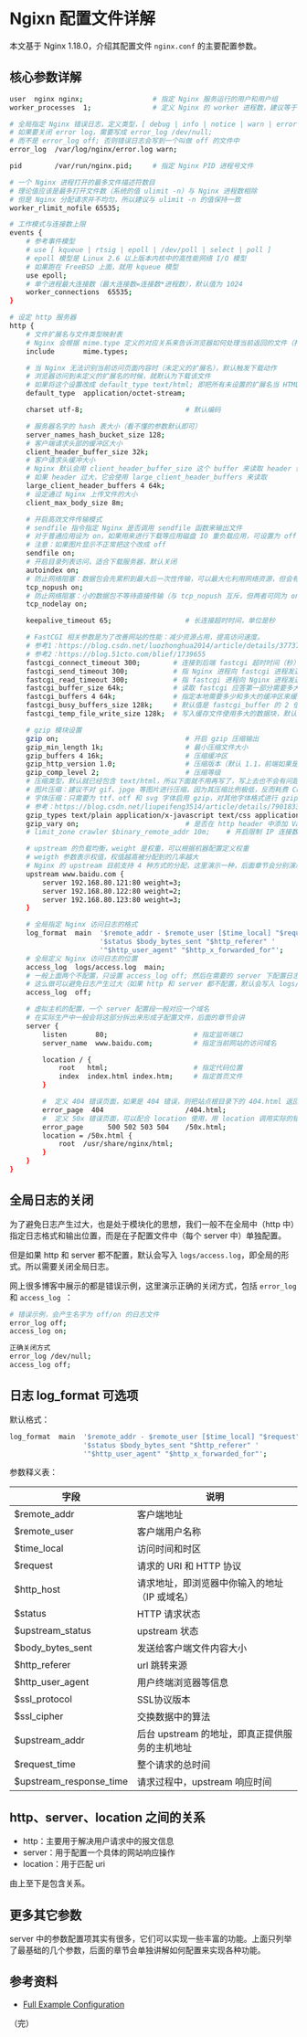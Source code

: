 # Ngixn 配置文件详解

本文基于 Nginx 1.18.0，介绍其配置文件 `nginx.conf` 的主要配置参数。

## 核心参数详解

```bash
user  nginx nginx;                 # 指定 Nginx 服务运行的用户和用户组
worker_processes  1;               # 定义 Nginx 的 worker 进程数，建议等于 CPU 总核心数

# 全局指定 Nginx 错误日志，定义类型，[ debug | info | notice | warn | error | crit ]
# 如果要关闭 error log，需要写成 error_log /dev/null;
# 而不是 error_log off; 否则错误日志会写到一个叫做 off 的文件中
error_log  /var/log/nginx/error.log warn;

pid        /var/run/nginx.pid;     # 指定 Nginx PID 进程号文件

# 一个 Nginx 进程打开的最多文件描述符数目
# 理论值应该是最多打开文件数（系统的值 ulimit -n）与 Nginx 进程数相除
# 但是 Nginx 分配请求并不均匀，所以建议与 ulimit -n 的值保持一致
worker_rlimit_nofile 65535;

# 工作模式与连接数上限
events {
    # 参考事件模型
    # use [ kqueue | rtsig | epoll | /dev/poll | select | poll ]
    # epoll 模型是 Linux 2.6 以上版本内核中的高性能网络 I/O 模型
    # 如果跑在 FreeBSD 上面，就用 kqueue 模型
    use epoll;
    # 单个进程最大连接数（最大连接数=连接数*进程数），默认值为 1024
    worker_connections  65535;
}

# 设定 http 服务器
http {
    # 文件扩展名与文件类型映射表
    # Nginx 会根据 mime.type 定义的对应关系来告诉浏览器如何处理当前返回的文件（打开或下载）
    include       mime.types;

    # 当 Nginx 无法识别当前访问页面内容时（未定义的扩展名），默认触发下载动作
    # 浏览器访问到未定义的扩展名的时候，就默认为下载该文件
    # 如果将这个设置改成 default_type text/html; 即把所有未设置的扩展名当 HTML 文件打开
    default_type  application/octet-stream;

    charset utf-8;                         # 默认编码

    # 服务器名字的 hash 表大小（看不懂的参数默认即可）
    server_names_hash_bucket_size 128;
    # 客户端请求头部的缓冲区大小
    client_header_buffer_size 32k;
    # 客户请求头缓冲大小
    # Nginx 默认会用 client_header_buffer_size 这个 buffer 来读取 header 值
    # 如果 header 过大，它会使用 large_client_header_buffers 来读取
    large_client_header_buffers 4 64k;
    # 设定通过 Nginx 上传文件的大小
    client_max_body_size 8m;

    # 开启高效文件传输模式
    # sendfile 指令指定 Nginx 是否调用 sendfile 函数来输出文件
    # 对于普通应用设为 on，如果用来进行下载等应用磁盘 IO 重负载应用，可设置为 off，以平衡磁盘与网络 I/O 处理速度，降低系统的负载
    # 注意：如果图片显示不正常把这个改成 off
    sendfile on;
    # 开启目录列表访问，适合下载服务器，默认关闭
    autoindex on;
    # 防止网络阻塞：数据包会先累积到最大后一次性传输，可以最大化利用网络资源，但会有一点点延迟（默认开启）
    tcp_nopush on;
    # 防止网络阻塞：小的数据包不等待直接传输（与 tcp_nopush 互斥，但两者可同为 on ，Nginx 会平衡这两个功能，默认开启）
    tcp_nodelay on;

    keepalive_timeout 65;                  # 长连接超时时间，单位是秒

    # FastCGI 相关参数是为了改善网站的性能：减少资源占用，提高访问速度。
    # 参考1：https://blog.csdn.net/luozhonghua2014/article/details/37737823
    # 参考2：https://blog.51cto.com/blief/1739655
    fastcgi_connect_timeout 300;        # 连接到后端 fastcgi 超时时间（秒）
    fastcgi_send_timeout 300;           # 指 Nginx 进程向 fastcgi 进程发送 request 的整个过程的超时时间（秒）
    fastcgi_read_timeout 300;           # 指 fastcgi 进程向 Nginx 进程发送 response 的整个过程的超时时间（秒）
    fastcgi_buffer_size 64k;            # 读取 fastcgi 应答第一部分需要多大缓冲区
    fastcgi_buffers 4 64k;              # 指定本地需要多少和多大的缓冲区来缓冲 fastcgi 应答请求
    fastcgi_busy_buffers_size 128k;     # 默认值是 fastcgi_buffer 的 2 倍
    fastcgi_temp_file_write_size 128k;  # 写入缓存文件使用多大的数据块，默认值是 fastcgi_buffer 的 2 倍

    # gzip 模块设置
    gzip on;                               # 开启 gzip 压缩输出
    gzip_min_length 1k;                    # 最小压缩文件大小
    gzip_buffers 4 16k;                    # 压缩缓冲区
    gzip_http_version 1.0;                 # 压缩版本（默认 1.1，前端如果是 squid2.5 请使用 1.0）
    gzip_comp_level 2;                     # 压缩等级
    # 压缩类型，默认就已经包含 text/html，所以下面就不用再写了，写上去也不会有问题，但是会有一个 warn
    # 图片压缩：建议不对 gif、jpge 等图片进行压缩，因为其压缩比例极低，反而耗费 CPU，但 bmp 可以压缩，因为 bmp 压缩比例较大
    # 字体压缩：只需要为 ttf、otf 和 svg 字体启用 gzip，对其他字体格式进行 gzip 压缩时效果不明显
    # 参考：https://blog.csdn.net/liupeifeng3514/article/details/79018334
    gzip_types text/plain application/x-javascript text/css application/xml;
    gzip_vary on;                          # 是否在 http header 中添加 Vary: Accept-Encoding，建议开启
    # limit_zone crawler $binary_remote_addr 10m;    # 开启限制 IP 连接数的时候需要使用

    # upstream 的负载均衡，weight 是权重，可以根据机器配置定义权重
    # weigth 参数表示权值，权值越高被分配到的几率越大
    # Nginx 的 upstream 目前支持 4 种方式的分配，这里演示一种，后面章节会分别演示
    upstream www.baidu.com {
        server 192.168.80.121:80 weight=3;
        server 192.168.80.122:80 weight=2;
        server 192.168.80.123:80 weight=3;
    }

    # 全局指定 Nginx 访问日志的格式
    log_format  main  '$remote_addr - $remote_user [$time_local] "$request" '
                      '$status $body_bytes_sent "$http_referer" '
                      '"$http_user_agent" "$http_x_forwarded_for"';
    # 全局定义 Nginx 访问日志的位置
    access_log  logs/access.log  main;
    # 一般上面两个不配置，只设置 access_log off; 然后在需要的 server 下配置日志
    # 这么做可以避免日志产生过大（如果 http 和 server 都不配置，默认会写入 logs/access.log）
    access_log  off;

    # 虚拟主机的配置，一个 server 配置段一般对应一个域名
    # 在实际生产中一般会将这部分拆出来形成子配置文件，后面的章节会讲
    server {
        listen       80;                     # 指定监听端口
        server_name  www.baidu.com;          # 指定当前网站的访问域名

        location / {
            root   html;                     # 指定代码位置
            index  index.html index.htm;     # 指定首页文件
        }

        #  定义 404 错误页面，如果是 404 错误，则把站点根目录下的 404.html 返回给用户 
        error_page  404                    /404.html;
        #  定义 50x 错误页面，可以配合 location 使用，用 location 调用实际的错误页面
        error_page      500 502 503 504    /50x.html;
        location = /50x.html { 
            root  /usr/share/nginx/html; 
        } 
    }
}
```

## 全局日志的关闭

为了避免日志产生过大，也是处于模块化的思想，我们一般不在全局中（http 中）指定日志格式和输出位置，而是在子配置文件中（每个 server 中）单独配置。

但是如果 http 和 server 都不配置，默认会写入 `logs/access.log`，即全局的形式。所以需要关闭全局日志。

网上很多博客中展示的都是错误示例，这里演示正确的关闭方式，包括 `error_log` 和 `access_log `：

```bash
# 错误示例，会产生名字为 off/on 的日志文件
error_log off;
access_log on;

正确关闭方式
error_log /dev/null;
access_log off;
```

## 日志 log_format 可选项

默认格式：

```bash
log_format  main  '$remote_addr - $remote_user [$time_local] "$request" '
                  '$status $body_bytes_sent "$http_referer" '
                  '"$http_user_agent" "$http_x_forwarded_for"';
```

参数释义表：

| 字段                    | 说明                                       |
| ----------------------- | ----------------------------------------- |
| $remote_addr            | 客户端地址                                 |
| $remote_user            | 客户端用户名称                              |
| $time_local             | 访问时间和时区                              |
| $request                | 请求的 URI 和 HTTP 协议                     |
| $http_host              | 请求地址，即浏览器中你输入的地址（IP 或域名）  |
| $status                 | HTTP 请求状态                               |
| $upstream_status        | upstream 状态                               |
| $body_bytes_sent        | 发送给客户端文件内容大小                      |
| $http_referer           | url 跳转来源                                |
| $http_user_agent        | 用户终端浏览器等信息                         |
| $ssl_protocol           | SSL协议版本                                 |
| $ssl_cipher             | 交换数据中的算法                             |
| $upstream_addr          | 后台 upstream 的地址，即真正提供服务的主机地址 |
| $request_time           | 整个请求的总时间                             |
| $upstream_response_time | 请求过程中，upstream 响应时间                 |

## http、server、location 之间的关系

* http：主要用于解决用户请求中的报文信息
* server：用于配置一个具体的网站响应操作
* location：用于匹配 uri

由上至下是包含关系。

## 更多其它参数

server 中的参数配置项其实有很多，它们可以实现一些丰富的功能。上面只列举了最基础的几个参数，后面的章节会单独讲解如何配置来实现各种功能。

## 参考资料

* [Full Example Configuration](https://www.nginx.com/resources/wiki/start/topics/examples/full/ "Full Example Configuration")

（完）
